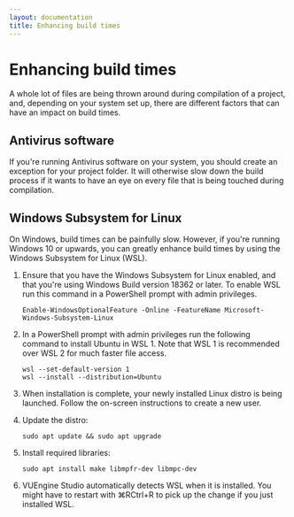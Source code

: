 ```yaml
---
layout: documentation
title: Enhancing build times
---
```


# Enhancing build times

A whole lot of files are being thrown around during compilation of a project, and, depending on your system set up, there are different factors that can have an impact on build times.

## Antivirus software

If you're running Antivirus software on your system, you should create an exception for your project folder. It will otherwise slow down the build process if it wants to have an eye on every file that is being touched during compilation.

## Windows Subsystem for Linux

On Windows, build times can be painfully slow. However, if you're running Windows 10 or upwards, you can greatly enhance build times by using the Windows Subsystem for Linux (WSL).

1.  Ensure that you have the Windows Subsystem for Linux enabled, and that you're using Windows Build version 18362 or later. To enable WSL run this command in a PowerShell prompt with admin privileges.

        Enable-WindowsOptionalFeature -Online -FeatureName Microsoft-Windows-Subsystem-Linux

2.  In a PowerShell prompt with admin privileges run the following command to install Ubuntu in WSL 1. Note that WSL 1 is recommended over WSL 2 for much faster file access.

        wsl --set-default-version 1
        wsl --install --distribution=Ubuntu

3.  When installation is complete, your newly installed Linux distro is being launched. Follow the on-screen instructions to create a new user.

4.  Update the distro:

        sudo apt update && sudo apt upgrade

5.  Install required libraries:

        sudo apt install make libmpfr-dev libmpc-dev

6.  VUEngine Studio automatically detects WSL when it is installed. You might have to restart with <span class="keys target-os-osx">⌘R</span><span class="keys target-os-not-osx">Ctrl+R</span> to pick up the change if you just installed WSL.
